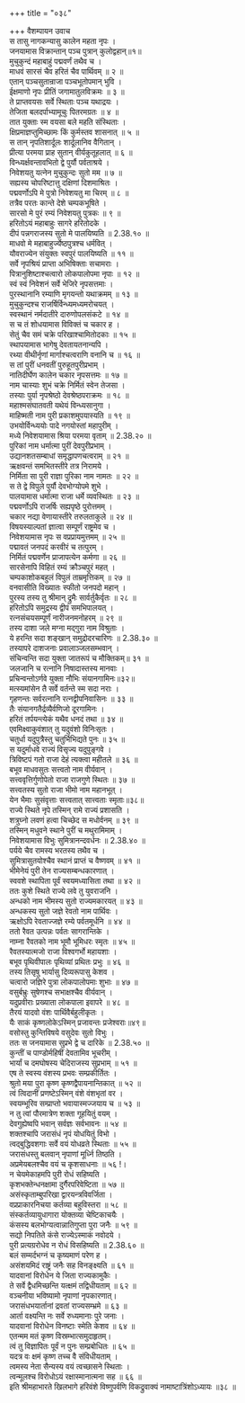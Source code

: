 +++
title = "०३८"

+++
वैशम्पायन उवाच  
स तासु नागकन्यासु कालेन महता नृपः ।  
जनयामास विक्रान्तान् पञ्च पुत्रान् कुलोद्वहान्॥१॥  
मुचुकुन्दं महाबाहुं पद्मवर्णं तथैव च ।  
माधवं सारसं चैव हरितं चैव पार्थिवम् ॥ २ ॥  
एतान् पञ्चसुतान्राजा पञ्चभूतोपमान् भुवि ।  
ईक्षमाणो नृपः प्रीतिं जगामातुलविक्रमः ॥ ३ ॥  
ते प्राप्तवयसः सर्वे स्थिताः पञ्च यथाद्रयः ।  
तेजिता बलदर्पाभ्यामूचुः पितरमग्रतः ॥ ४ ॥  
तात युक्ताः स्म वयसा बले महति संस्थिताः ।  
क्षिप्रमाज्ञप्तुमिच्छामः किं कुर्मस्तव शासनात् ॥ ५ ॥  
स तान् नृपतिशार्दूलः शार्दूलानिव वैगितान् ।  
प्रीत्या परमया प्राह सुतान् वीर्यकुतूहलात् ॥ ६ ॥  
विन्ध्यर्क्षवन्तावभितो द्वे पुर्यौ पर्वताश्रये ।  
निवेशयतु यत्नेन मुचुकुन्दः सुतो मम ॥ ७ ॥  
सह्यस्य चोपरिष्टात्तु दक्षिणां दिशमाश्रितः ।  
पद्मवर्णोऽपि मे पुत्रो निवेशयतु मा चिरम् ॥ ८ ॥  
तत्रैव परतः कान्ते देशे चम्पकभूषिते ।  
सारसो मे पुरं रम्यं निवेशयतु पुत्रकः ॥ ९ ॥  
हरितोऽयं महाबाहुः सागरे हरितोदके ।  
दीपं पन्नगराजस्य सुतो मे पालयिष्यति ॥ 2.38.१० ॥  
माधवो मे महाबाहुर्ज्येष्ठपुत्रश्च धर्मवित् ।  
यौवराज्येन संयुक्तः स्वपुरं पालयिष्यति ॥ ११ ॥  
सर्वे नृपश्रियं प्राप्ता अभिषिक्ताः सचामराः ।  
पित्रानुशिष्टाश्चत्वारो लोकपालोपमा नृपाः ॥ १२ ॥  
स्वं स्वं निवेशनं सर्वे भेजिरे नृपसत्तमाः ।  
पुरस्थानानि रम्याणि मृगयन्तो यथाक्रमम् ॥ १३ ॥  
मुचुकुन्दश्च राजर्षिर्विन्ध्यमध्यमरोचयत् ।  
स्वस्थानं नर्मदातीरे दारुणोपलसंकटे ॥ १४ ॥  
स च तं शोधयामास विविक्तं च चकार ह ।  
सेतुं चैव समं चक्रे परिखाश्चामितोदकाः ॥ १५ ॥  
स्थापयामास भागेषु देवतायतनान्यपि ।  
रथ्या वीथीर्नृणां मार्गाश्चत्वराणि वनानि च ॥ १६ ॥  
स तां पुरीं धनवतीं पुरुहूतपुरीप्रभाम् ।  
नातिदीर्घेण कालेन चकार नृपसत्तमः ॥ १७ ॥  
नाम चास्याः शुभं चक्रे निर्मितं स्वेन तेजसा ।  
तस्याः पुर्या नृपश्रेष्ठो देवश्रेष्ठपराक्रमः ॥ १८ ॥  
महाश्मसंघातवती यथेयं विन्ध्यसानुगा ।  
माहिष्मती नाम पुरी प्रकाशमुपयास्यति ॥ १९ ॥  
उभयोर्विन्ध्ययोः पादे नगयोस्तां महापुरीम् ।  
मध्ये निवेशयामास श्रिया परमया वृताम् ॥ 2.38.२० ॥  
पुरिकां नाम धर्मात्मा पुरीं देवपुरीप्रभाम् ।  
उद्यानशतसम्बाधां समृद्धापणचत्वराम् ॥ २१ ॥  
ऋक्षवन्तं समभितस्तीरे तत्र निरामये ।  
निर्मिता सा पुरी राज्ञा पुरिका नाम नामतः ॥ २२ ॥  
स ते द्वे विपुले पुर्यौ देवभोग्योपमे शुभे ।  
पालयामास धर्मात्मा राजा धर्मे व्यवस्थितः ॥ २३ ॥  
पद्मवर्णोऽपि राजर्षिः सह्यपृष्ठे पुरोत्तमम् ।  
चकार नद्या वेणायास्तीरे तरुलताकुले ॥ २४ ॥  
विषयस्याल्पतां ज्ञात्वा सम्पूर्णं राष्ट्रमेव च ।  
निवेशयामास नृपः स वप्रप्रायमुत्तमम् ॥ २५ ॥  
पद्मावतं जनपदं करवीरं च तत्पुरम् ।  
निर्मितं पद्मवर्णेन प्राजापत्येन कर्मणा ॥ २६ ॥  
सारसेनापि विहितं रम्यं क्रौञ्चपुरं महत् ।  
चम्पकाशोकबहुलं विपुलं ताम्रमृत्तिकम् ॥ २७ ॥  
वनवासीति विख्यातः स्फीतो जनपदो महान् ।  
पुरस्य तस्य तु श्रीमान् द्रुमैः सार्वर्तुकैर्वृतः ॥ २८ ॥  
हरितोऽपि समुद्रस्य द्वीपं समभिपालयत् ।  
रत्नसंचयसम्पूर्णं नारीजनमनोहरम् ॥ २९ ॥  
तस्य दाशा जले मग्ना मद्गुरा नाम विश्रुताः ।  
ये हरन्ति सदा शङ्खान् समुद्रोदरचारिणः ॥ 2.38.३० ॥  
तस्यापरे दाशजनाः प्रवालाञ्जलसम्भवान् ।  
संचिन्वन्ति सदा युक्ता जातरूपं च मौक्तिकम्॥ ३१ ॥  
जलजानि च रत्नानि निषादास्तस्य मानवाः ।  
प्रचिन्वन्तोऽर्णवे युक्ता नौभिः संयानगामिनः॥३२॥  
मत्स्यमांसेन तै सर्वे वर्तन्ते स्म सदा नराः ।  
गृहणन्तः सर्वरत्नानि रत्नद्वीपनिवासिनः ॥ ३३ ॥  
तैः संयानगतैर्द्रव्यैर्वणिजो दूरगामिनः ।  
हरितं तर्पयन्त्येकं यथैव धनदं तथा ॥ ३४ ॥  
एवमिक्ष्वाकुवंशात् तु यदुवंशो विनिःसृतः ।  
चतुर्धा यदुपुत्रैस्तु चतुर्भिभिद्यते पुनः ॥ ३५ ॥  
स यदुर्माधवे राज्यं विसृज्य यदुपुङ्गवे ।  
त्रिविष्टपं गतो राजा देहं त्यक्त्वा महीतले ॥ ३६ ॥  
बभूव माधवसुतः सत्त्वतो नाम वीर्यवान् ।  
सत्त्ववृत्तिर्गुणोपेतो राजा राजगुणे स्थितः ॥ ३७ ॥  
सत्त्वतस्य सुतो राजा भीमो नाम महानभूत् ।  
येन भैमाः सुसंवृत्ताः सत्त्वतात् सात्त्वताः स्मृताः॥३८॥  
राज्ये स्थिते नृपे तस्मिन् रामे राज्यं प्रशासति ।  
शत्रुघ्नो लवणं हत्वा चिच्छेद स मधोर्वनम् ॥ ३९ ॥  
तस्मिन् मधुवने स्थाने पुरीं च मथुरामिमाम् ।  
निवेशयामास विभुः सुमित्रानन्दवर्धनः ॥ 2.38.४० ॥  
पर्यये चैव रामस्य भरतस्य तथैव च ।  
सुमित्रासुतयोश्चैव स्थानं प्राप्तं च वैष्णवम् ॥ ४१ ॥  
भीमेनेयं पुरी तेन राज्यसम्बन्धकारणात् ।  
स्ववशे स्थापिता पूर्वं स्वयमध्यासिता तथा ॥ ४२ ॥  
ततः कुशे स्थिते राज्ये लवे तु युवराजनि ।  
अन्धको नाम भीमस्य सुतो राज्यमकारयत् ॥ ४३ ॥  
अन्धकस्य सुतो जज्ञे रेवतो नाम पार्थिवः ।  
ऋक्षोऽपि रेवताज्जज्ञे रम्ये पर्वतमूर्धनि ॥ ४४ ॥  
ततो रैवत उत्पन्नः पर्वतः सागरान्तिके ।  
नाम्ना रैवतको नाम भूमौ भूमिधरः स्मृतः ॥ ४५ ॥  
रैवतस्यात्मजो राजा विश्वगर्भो महायशाः ।  
बभूव पृथिवीपालः पृथिव्यां प्रथितः प्रभुः ॥ ४६ ॥  
तस्य तिसृषु भार्यासु दिव्यरूपासु केशव ।  
चत्वारो जज्ञिरे पुत्रा लोकपालोपमाः शुभाः ॥ ४७ ॥  
वसुर्बभ्रुः सुषेणश्च सभाक्षश्चैव वीर्यवान् ।  
यदुप्रवीराः प्रख्याता लोकपाला इवापरे ॥ ४८ ॥  
तैरयं यादवो वंशः पार्थिवैर्बहुलीकृतः ।  
यैः साकं कृष्णलोकेऽस्मिन् प्रजावन्तः प्रजेश्वराः॥४९॥  
वसोस्तु कुन्तिविषये वसुदेवः सुतो विभुः ।  
ततः स जनयामास सुप्रभे द्वे च दारिके ॥ 2.38.५० ॥  
कुन्तीं च पाण्डोर्महिषीं देवतामिव भूचरीम् ।  
भार्यां च दमघोषस्य चेदिराजस्य सुप्रभाम् ॥ ५१ ॥  
एष ते स्वस्य वंशस्य प्रभवः सम्प्रकीर्तितः ।  
श्रुतो मया पुरा कृष्ण कृष्णद्वैपायनान्तिकात् ॥ ५२ ॥  
त्वं त्विदानीं प्रणष्टेऽस्मिन् वंशे वंशभृतां वर ।  
स्वयम्भूरिव सम्प्राप्तो भवायास्मज्जयाय च ॥ ५३ ॥  
न तु त्वां पौरमात्रेण शक्ता गूहयितुं वयम् ।  
देवगुह्येष्वपि भवान् सर्वज्ञः सर्वभावनः ॥ ५४ ॥  
शक्तश्चापि जरासंधं नृपं योधयितुं विभो ।  
त्वद्बुद्धिवशगाः सर्वे वयं योधव्रते स्थिताः ॥ ५५ ॥  
जरासंधस्तु बलवान् नृपाणां मूर्ध्नि तिष्ठति ।  
अप्रमेयबलश्चैव वयं च कृशसाधनाः ॥ ५६ !।  
न चेयमेकाहमपि पुरी रोधं सहिष्यति ।  
कृशभक्तेन्धनक्षामा दुर्गैरपरिवेष्टिता ॥ ५७ ॥  
असंस्कृताम्बुपरिखा द्वारयन्त्रविवर्जिता ।  
वप्रप्राकारनिचया कर्तव्या बहुविस्तरा ॥ ५८ ॥  
संस्कर्तव्यायुधागारा योक्तव्या चेष्टिकाचयैः ।  
कंसस्य बलभोग्यत्वान्नातिगुप्ता पुरा जनैः ॥ ५९ ॥  
सद्यो निपतिते कंसे राज्येऽस्माकं नवोदये ।  
पुरी प्रत्यग्ररोधेव न रोधं विसहिष्यति ॥ 2.38.६० ॥  
बलं सम्मर्दभग्नं च कृष्यमाणं परेण ह ।  
असंशयमिदं राष्ट्रं जनैः सह विनङ्क्ष्यति ॥ ६१ ॥  
यादवानां विरोधेन ये जिता राज्यकामुकैः ।  
ते सर्वे द्वैधमिच्छन्ति यत्क्षमं तद्विधीयताम् ॥ ६२ ॥  
वञ्चनीया भविष्यामो नृपाणां नृपकारणात्।  
जरासंधभयार्तानां द्रवतां राज्यसम्भ्रमे ॥ ६३ ॥  
आर्ता वक्ष्यन्ति नः सर्वे रुध्यमानाः पुरे जनाः ।  
यादवानां विरोधेन विनष्टाः स्मेति केशव ॥ ६४ ॥  
एतन्मम मतं कृष्ण विस्रम्भात्समुदाहृतम्।  
त्वं तु विज्ञापितः पूर्वं न पुनः सम्प्रबोधितः ॥ ६५ ॥  
यदत्र वः क्षमं कृष्ण तच्च वै संविधीयताम् ।  
त्वमस्य नेता सैन्यस्य वयं त्वच्छासने स्थिताः ।  
त्वन्मूलश्च विरोधोऽयं रक्षास्मानात्मना सह ॥ ६६ ॥  
इति श्रीमहाभारते खिलभागे हरिवंशे विष्णुपर्वणि विकद्रुवाक्यं नामाष्टात्रिंशोऽध्यायः ॥३८ ॥